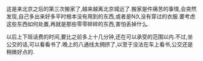 

这是来北京之后的第三次搬家了,越来越离北京城远了.搬家是件痛苦的事情,会突然发现,自己多出来好多平时根本没有用到的东西,或者是N久没有穿过的衣服.要考虑这些东西如何处置,再就是那些零零碎碎的东西,害怕丢掉什么.

以后上下班话费的时间,要比之前多上十几分钟,还在可以承受的范围以内.不过,坐公交的话,可以看看书了.晚上的八通线太拥挤了,以至于没法在车上看书,公交还是稍微好点的.